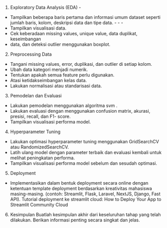 1. Exploratory Data Analysis (EDA) - 
- Tampilkan beberapa baris pertama dan informasi umum dataset seperti jumlah baris, kolom, deskripsi data dan tipe data. - - - 
- Tampilkan visualisasi data. 
- Cek keberadaan missing values, unique value, data duplikat, keseimbangan 
- data, dan deteksi outlier menggunakan boxplot.

2. Preprocessing Data
- Tangani missing values, error, duplikasi, dan outlier di setiap kolom.
- Ubah data kategori menjadi numerik.
- Tentukan apakah semua feature perlu digunakan.
- Atasi ketidakseimbangan kelas data.
- Lakukan normalisasi atau standarisasi data.

3. Pemodelan dan Evaluasi
- Lakukan pemodelan menggunakan algoritma svm .
- Lakukan evaluasi dengan menggunakan confusion matrix, akurasi, presisi,
recall, dan F1- score.
- Tampilkan visualisasi  performa  model.


4. Hyperparameter Tuning
- Lakukan optimasi hyperparameter tuning menggunakan GridSearchCV atau
RandomizedSearchCV.
- Latih ulang model dengan parameter terbaik dan evaluasi kembali untuk melihat
peningkatan performa.    
- Tampilkan visualisasi performa model sebelum dan sesudah
optimasi.


5. Deployment
- Implementasikan dalam bentuk deployment secara online dengan ketentuan
template deployment berdasarkan kreativitas mahasiswa masing-masing.
(contoh: Streamlit, Flask, Laravel, NextJS, Django, Fast API).
Tutorial deployment ke streamlit cloud:
How to Deploy Your App to Streamlit Community Cloud

6. Kesimpulan
Buatlah kesimpulan akhir dari keseluruhan tahap yang telah dilakukan.
Berikan informasi penting secara singkat dan jelas.